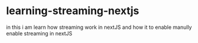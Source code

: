 # learning-streaming-nextjs
in this i am learn how streaming work in nextJS and how it to enable manully enable streaming in nextJS
